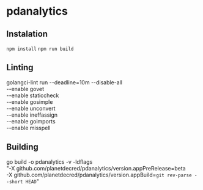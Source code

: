 # pdanalytics


## Instalation

`npm install`
`npm run build`

## Linting
golangci-lint run --deadline=10m --disable-all \
    --enable govet \
    --enable staticcheck \
    --enable gosimple \
    --enable unconvert \
    --enable ineffassign \
    --enable goimports \
    --enable misspell

## Building
go build -o pdanalytics -v -ldflags \
    "-X github.com/planetdecred/pdanalytics/version.appPreRelease=beta \
     -X github.com/planetdecred/pdanalytics/version.appBuild=`git rev-parse --short HEAD`"